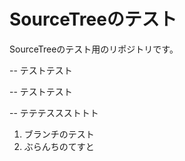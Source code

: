 SourceTreeのテスト
==

SourceTreeのテスト用のリポジトリです。

--
テストテスト

--
テストテスト

--
テテテススストトト

1. ブランチのテスト
2. ぶらんちのてすと